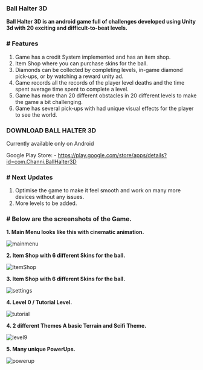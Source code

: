 ### **Ball Halter 3D**

**Ball Halter 3D is an android game full of challenges developed using Unity 3d with 20 exciting and difficult-to-beat levels.**

### **# Features**

1. Game has a credit System implemented and has an item shop.
2. Item Shop where you can purchase skins for the ball.
3. Diamonds can be collected by completing levels, in-game diamond pick-ups, or by watching a reward unity ad.
4. Game records all the records of the player level deaths and the time spent average time spent to complete a level.
5. Game has more than 20 different obstacles in 20 different levels to make the game a bit challenging.
6. Game has several pick-ups with had unique visual effects for the player to see the world.

### **DOWNLOAD BALL HALTER 3D** 

Currently available only on Android

Google Play Store: - https://play.google.com/store/apps/details?id=com.Channi.BallHalter3D

### **# Next Updates**

1. Optimise the game to make it feel smooth and work on many more devices without any issues.
2. More levels to be added.


### **# Below are the screenshots of the Game.**

**1. Main Menu looks like this with cinematic animation.**

![mainmenu](https://user-images.githubusercontent.com/66767005/149937066-e8a5c36d-7d16-4f02-9cb7-4329c40dc761.jpg)


**2. Item Shop with 6 different Skins for the ball.**

![ItemShop](https://user-images.githubusercontent.com/66767005/149937149-dbc46183-574f-4a00-94bf-3a4cc47fda6b.jpg)


**3. Item Shop with 6 different Skins for the ball.**

![settings](https://user-images.githubusercontent.com/66767005/149937276-4cd6561a-0e69-4912-bfbe-9f75f351cd56.jpg)


**4. Level 0 / Tutorial Level.**

![tutorial](https://user-images.githubusercontent.com/66767005/149937381-c2364ac1-1f9e-48e4-91ce-a3ea06e934f0.jpg)


**4. 2 different Themes A basic Terrain and Scifi Theme.**

![level9](https://user-images.githubusercontent.com/66767005/149937794-bd95154c-ec2d-4af0-b197-ee96735e752e.jpg)


**5. Many unique PowerUps.**

![powerup](https://user-images.githubusercontent.com/66767005/149937732-3ff64023-e4d2-4e2b-ac18-1863e9a2a988.png)

